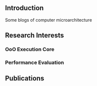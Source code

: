 ## Introduction

Some blogs of computer microarchitecture

## Research Interests

### OoO Execution Core

### Performance Evaluation

## Publications
